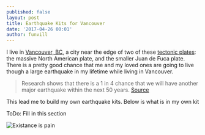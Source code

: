 ```yaml
---
published: false
layout: post
title: Earthquake Kits for Vancouver
date: '2017-04-26 00:01'
author: funvill
---
```


I live in [Vancouver, BC](https://en.wikipedia.org/wiki/Vancouver), a city near the edge of two of these [tectonic plates](https://en.wikipedia.org/wiki/Plate_tectonics): the massive North American plate, and the smaller Juan de Fuca plate. There is a pretty good chance that me and my loved ones are going to live though a large earthquake in my lifetime while living in Vancouver. 

> Research shows that there is a 1 in 4 chance that we will have another major earthquake within the next 50 years. [Source](http://vancouver.ca/home-property-development/earthquake-facts.aspx) 

This lead me to build my own earthquake kits. Below is what is in my own kit

ToDo: Fill in this section 

![Existance is pain](/public/uploads/existance-is-pain.gif)
